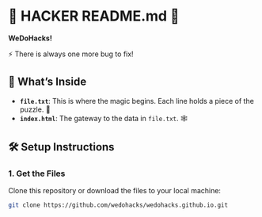 # 🚀 **HACKER README.md** 🚀

**WeDoHacks!**

⚡ There is always one more bug to fix!

## 📂 **What’s Inside**

- **`file.txt`**: This is where the magic begins. Each line holds a piece of the puzzle. 📜
- **`index.html`**: The gateway to the data in `file.txt`. 🕸️

## 🛠️ **Setup Instructions**

### 1. **Get the Files**
Clone this repository or download the files to your local machine:

```sh
git clone https://github.com/wedohacks/wedohacks.github.io.git
